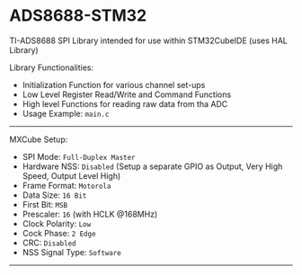 # ADS8688-STM32
TI-ADS8688 SPI Library intended for use within STM32CubeIDE (uses HAL Library)

Library Functionalities:

* Initialization Function for various channel set-ups
* Low Level Register Read/Write and Command Functions
* High level Functions for reading raw data from tha ADC
* Usage Example: `main.c`
-----------------------------------------------------------------------------
MXCube Setup:
* SPI Mode: `Full-Duplex Master`
* Hardware NSS: `Disabled` (Setup a separate GPIO as Output, Very High Speed, Output Level High)
* Frame Format: `Motorola`
* Data Size: `16 Bit`
* First Bit: `MSB`
* Prescaler: `16` (with HCLK @168MHz)
* Clock Polarity: `Low`
* Cock Phase: `2 Edge`
* CRC: `Disabled`
* NSS Signal Type: `Software`
-----------------------------------------------------------------------------
